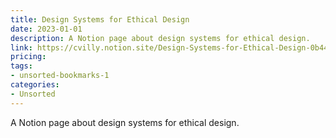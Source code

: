 ```yaml
---
title: Design Systems for Ethical Design
date: 2023-01-01
description: A Notion page about design systems for ethical design.
link: https://cvilly.notion.site/Design-Systems-for-Ethical-Design-0b444df36b8340e68b3669b90f297307
pricing: 
tags: 
- unsorted-bookmarks-1 
categories: 
- Unsorted 
---
```


A Notion page about design systems for ethical design.